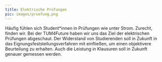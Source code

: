 ```yaml
---
title: Elektrische Prüfungen
pic: images/pruefung.png 
---
```

Häufig fühlen sich Student\*innen in Prüfungen wie unter Strom. Zurecht, finden wir. Bei der TUM4Future haben wir uns das Ziel der elektrischen Prüfungen abgeschaut. Der Widerstand von Studierenden soll in Zukunft in das Eignungsfeststellungsverfahren mit einfließen, um einen objektivere Beurteilung zu erhalten. Auch die Leistung in Klausuren soll in Zukunft genauer gemessen werden.

